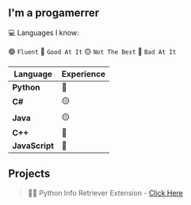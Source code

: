 ## I'm a progamerrer

💻 Languages I know:

🟢 `Fluent`
🔵 `Good At It`
🟡 `Not The Best`
🔴 `Bad At It`

| Language | Experience
| -------- | --------
| **Python** | 🔵
| **C#**  | 🟡
| **Java** | 🟡
| **C++** | 🔴
| **JavaScript** | 🔴

## Projects

> 👨‍💻 Python Info Retriever Extension - [Click Here](https://github.com/EuroMH/PyInfosFinder)
